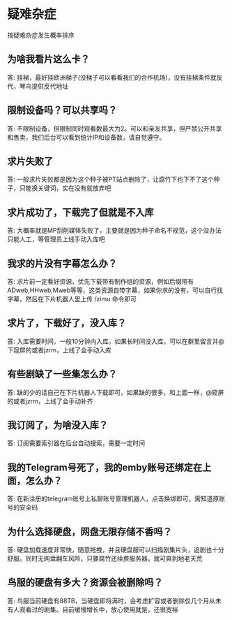 # 疑难杂症
按疑难杂症发生概率排序
## 为啥我看片这么卡？
答: 挂梯，最好挂欧洲梯子(没梯子可以看看我们的合作机场)，没有挂梯条件就反代，琴鸟提供反代地址  
## 限制设备吗？可以共享吗？
答: 不限制设备，但限制同时观看数最大为2。可以和亲友共享，但严禁公开共享和售卖，我们后台可以看到统计IP和设备数，请自觉遵守。
## 求片失败了
答: 一般求片失败都是因为这个种子被PT站点删除了，让腐竹下也下不了这个种子，只能换关键词，实在没有就放弃吧
## 求片成功了，下载完了但就是不入库
答: 大概率就是MP刮削媒体失败了，主要就是因为种子命名不规范，这个没办法只能人工，等管理员上线手动入库吧
## 我求的片没有字幕怎么办？
答: 求片前一定看好资源，优先下载带有制作组的资源，例如后缀带有 ADweb,HHweb,Mweb等等，这类资源自带字幕，如果你求的没有，可以自行找字幕，然后在下片机器人里上传 /zimu 命令即可
## 求片了，下载好了，没入库？
答: 入库需要时间，一般10分钟内入库，如果长时间没入库，可以在群里留言并@下窥屏的或者jzrm，上线了会手动入库
## 有些剧缺了一些集怎么办？
答: 缺的少的话自己在下片机器人下载即可，如果缺的很多，和上面一样，@窥屏的或者jzrm，上线了会手动补齐
## 我订阅了，为啥没入库？
答: 订阅需要索引器在后台自动搜索，需要一定时间
## 我的Telegram号死了，我的emby账号还绑定在上面，怎么办？
答: 在新注册的telegram账号上私聊账号管理机器人，点击换绑即可，需知道原账号的安全码
## 为什么选择硬盘，网盘无限存储不香吗？
答: 硬盘加载速度非常快，随意拖拽，并且硬盘服可以扫描剧集片头，追剧也十分舒服。同时无网盘翻车风险，只要腐竹还续费服务器，就可爽到地老天荒
## 鸟服的硬盘有多大？资源会被删除吗？
答: 鸟服当前硬盘有88TB，当硬盘即将满时，会考虑扩容或者删除仅几个月从未有人观看过的剧集。目前缓慢增长中，放心使用就是，还很宽裕
